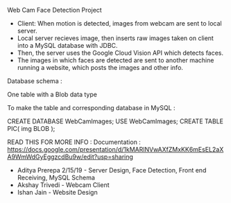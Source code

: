 Web Cam Face Detection Project

- Client: When motion is detected, images from webcam are sent to local server.
- Local server recieves image, then inserts raw images taken on client into a MySQL database with JDBC.
- Then, the server uses the Google Cloud Vision API which detects faces. 
- The images in which faces are detected are sent to another machine running a website, which posts the images and other info.

Database schema : 

One table with a Blob data type

To make the table and corresponding database in MySQL : 

CREATE DATABASE WebCamImages;
USE WebCamImages;
CREATE TABLE PIC( img BLOB );


READ THIS FOR MORE INFO : 
Documentation : https://docs.google.com/presentation/d/1kMARlNVwAXfZMxKK6mEsEL2aXA9WmWdGyEggzcdBu9w/edit?usp=sharing


- Aditya Prerepa 2/15/19 - Server Design, Face Detection, Front end Receiving, MySQL Schema
- Akshay Trivedi - Webcam Client
- Ishan Jain - Website Design
